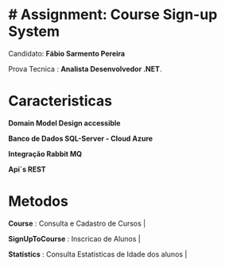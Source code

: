 # # Assignment: Course Sign-up System

Candidato: **Fábio Sarmento Pereira**

Prova Tecnica : **Analista Desenvolvedor .NET**. 


# Caracteristicas

**Domain Model Design accessible**

**Banco de Dados SQL-Server - Cloud Azure**

**Integração Rabbit MQ**

**Api´s REST**



# Metodos


**Course** : Consulta e Cadastro de Cursos                 |   

**SignUpToCourse** : Inscricao de Alunos                           |   

**Statistics** : Consulta Estatisticas de Idade dos alunos     |
